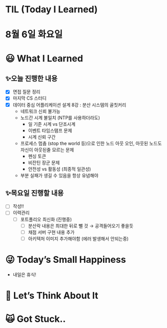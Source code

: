 # TIL (Today I Learned)

# 8월 6일 화요일

# 😃 What I Learned

## ✨오늘 진행한 내용

- [x]  면접 질문 정리
- [x]  마지막 CS 스터디
- [x]  데이터 중심 어플리케이션 설계 8강 : 분산 시스템의 골칫커리
    - 네트워크 신뢰 불가능
    - 노드간 시계 불일치 (NTP를 사용하더라도)
        - 일 기준 시계 vs 단조시계
        - 이벤트 타임스탬프 문제
        - 시계 신뢰 구간
    - 프로세스 멈춤 (stop the world 등)으로 인한 노드 아웃 오인, 아웃된 노드도 자신이 아웃된줄 모르는 문제
        - 펜싱 토큰
        - 비잔틴 장군 문제
        - 안전성 vs 활동성 (최종적 일관성)
    - 부분 실패가 생길 수 있음을 항상 유념해야

## ✨목요일 진행할 내용

- [ ]  작성!!
- [ ]  이력관리
    - [ ]  포트폴리오 최신화 (진행중)
        - [ ]  분산락 내용은 최대한 뒤로 뺄 것 → 공격들어오기 좋을듯
        - [ ]  채점 서버 구현 내용 추가
        - [ ]  아키텍처 이미지 추가해야함 (에러 발생해서 안되는중)

# 😜 Today’s Small Happiness

- 내일은 휴식!

# 🧐 Let’s Think About It

# 🙀 Got Stuck..
